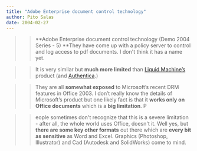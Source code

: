 ```yaml
---
title: "Adobe Enterprise document control technology"
author: Pito Salas
date: 2004-02-27
---
```



>>

>> **Adobe Enterprise document control technology (Demo 2004 Series - 5)
**They have come up with a policy server to control and log access to pdf
documents. I don't think it has a name yet.

>>

>>  
>
>>

>>  
>>

>>  
>
>>

>> It is very similar but **much more limited** than [Liquid
Machine’s](<http://www.liquidmachines.com/index.shtml>) product (and
[Authentica](<http://www.authentica.com/home_flash.asp>).)

>>

>>  
>
>>

>>  
>>

>>  
>
>>

>> They are all **somewhat exposed** to Microsoft’s recent DRM features in
Office 2003. I don’t really know the details of Microsoft’s product but one
likely fact is that it **works only on Office documents** which is a **big
limitation**. P

>>

>>  
>
>>

>>  
>>

>>  
>
>>

>> eople sometimes don't recognize that this is a severe limitation - after
all, the whole world uses Office, doesn't it. Well yes, but **there are some
key other formats** out there which are **every bit as sensitive** as Word and
Excel. Graphics (Photoshop, Illustrator) and Cad (Autodesk and SolidWorks)
come to mind.


